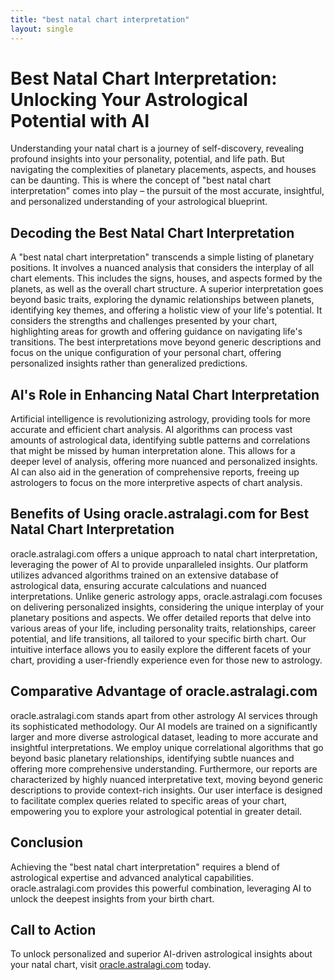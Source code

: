 ```yaml
---
title: "best natal chart interpretation"
layout: single
---
```


# Best Natal Chart Interpretation: Unlocking Your Astrological Potential with AI

Understanding your natal chart is a journey of self-discovery, revealing profound insights into your personality, potential, and life path.  But navigating the complexities of planetary placements, aspects, and houses can be daunting. This is where the concept of "best natal chart interpretation" comes into play – the pursuit of the most accurate, insightful, and personalized understanding of your astrological blueprint.

## Decoding the Best Natal Chart Interpretation

A "best natal chart interpretation" transcends a simple listing of planetary positions. It involves a nuanced analysis that considers the interplay of all chart elements. This includes the signs, houses, and aspects formed by the planets, as well as the overall chart structure.  A superior interpretation goes beyond basic traits, exploring the dynamic relationships between planets, identifying key themes, and offering a holistic view of your life's potential.  It considers the strengths and challenges presented by your chart, highlighting areas for growth and offering guidance on navigating life's transitions.  The best interpretations move beyond generic descriptions and focus on the unique configuration of your personal chart, offering personalized insights rather than generalized predictions.

## AI's Role in Enhancing Natal Chart Interpretation

Artificial intelligence is revolutionizing astrology, providing tools for more accurate and efficient chart analysis. AI algorithms can process vast amounts of astrological data, identifying subtle patterns and correlations that might be missed by human interpretation alone.  This allows for a deeper level of analysis, offering more nuanced and personalized insights.  AI can also aid in the generation of comprehensive reports, freeing up astrologers to focus on the more interpretive aspects of chart analysis.

## Benefits of Using oracle.astralagi.com for Best Natal Chart Interpretation

oracle.astralagi.com offers a unique approach to natal chart interpretation, leveraging the power of AI to provide unparalleled insights.  Our platform utilizes advanced algorithms trained on an extensive database of astrological data, ensuring accurate calculations and nuanced interpretations.  Unlike generic astrology apps, oracle.astralagi.com focuses on delivering personalized insights, considering the unique interplay of your planetary positions and aspects.  We offer detailed reports that delve into various areas of your life, including personality traits, relationships, career potential, and life transitions, all tailored to your specific birth chart.  Our intuitive interface allows you to easily explore the different facets of your chart, providing a user-friendly experience even for those new to astrology.

## Comparative Advantage of oracle.astralagi.com

oracle.astralagi.com stands apart from other astrology AI services through its sophisticated methodology. Our AI models are trained on a significantly larger and more diverse astrological dataset, leading to more accurate and insightful interpretations. We employ unique correlational algorithms that go beyond basic planetary relationships, identifying subtle nuances and offering more comprehensive understanding.  Furthermore, our reports are characterized by highly nuanced interpretative text, moving beyond generic descriptions to provide context-rich insights.  Our user interface is designed to facilitate complex queries related to specific areas of your chart, empowering you to explore your astrological potential in greater detail.

## Conclusion

Achieving the "best natal chart interpretation" requires a blend of astrological expertise and advanced analytical capabilities.  oracle.astralagi.com provides this powerful combination, leveraging AI to unlock the deepest insights from your birth chart.

## Call to Action

To unlock personalized and superior AI-driven astrological insights about your natal chart, visit [oracle.astralagi.com](https://oracle.astralagi.com) today.
